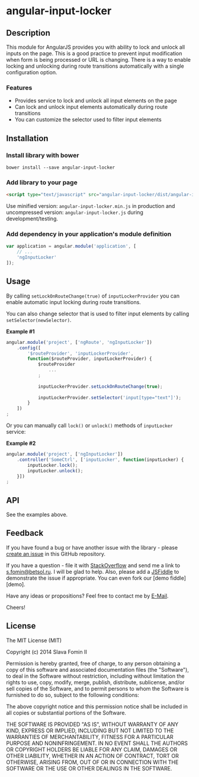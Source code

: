 # angular-input-locker

## Description

This module for AngularJS provides you with ability to lock and unlock all inputs on the page.
This is a good practice to prevent input modification when form is being processed or URL is changing.
There is a way to enable locking and unlocking during route transitions automatically with a single configuration option.

### Features

- Provides service to lock and unlock all input elements on the page
- Can lock and unlock input elements automatically during route transitions
- You can customize the selector used to filter input elements

## Installation

### Install library with bower

`bower install --save angular-input-locker`

### Add library to your page

``` html
<script type="text/javascript" src="angular-input-locker/dist/angular-input-locker.js"></script>
```

Use minified version: `angular-input-locker.min.js` in production
and uncompressed version: `angular-input-locker.js` during development/testing.

### Add dependency in your application's module definition

``` javascript
var application = angular.module('application', [
    // ...
    'ngInputLocker'
]);
```

## Usage

By calling `setLockOnRouteChange(true)` of `inputLockerProvider` you can enable automatic input locking during route transitions.

You can also change selector that is used to filter input elements by calling `setSelector(newSelector)`.

**Example #1**

```javascript
angular.module('project', ['ngRoute', 'ngInputLocker'])
    .config([
        '$routeProvider', 'inputLockerProvider',
        function($routeProvider, inputLockerProvider) {
            $routeProvider
                ...
            ;
            
            inputLockerProvider.setLockOnRouteChange(true);
            
            inputLockerProvider.setSelector('input[type="text"]');
        }
    ])
;
```

Or you can manually call `lock()` or `unlock()` methods of `inputLocker` service:

**Example #2**

```javascript
angular.module('project', ['ngInputLocker'])
    .controller('SomeCtrl', ['inputLocker', function(inputLocker) {
        inputLocker.lock();
        inputLocker.unlock();
    }])
;
```

## API

See the examples above.

## Feedback

If you have found a bug or have another issue with the library - please [create an issue][new-issue]
in this GitHub repository.

If you have a question - file it with [StackOverflow][so-ask] and send me a
link to [s.fomin@betsol.ru][email]. I will be glad to help.
Also, please add a [JSFiddle][jsfiddle] to demonstrate the issue if appropriate.
You can even fork our [demo fiddle][demo].

Have any ideas or propositions? Feel free to contact me by [E-Mail][email].

Cheers!

## License

The MIT License (MIT)

Copyright (c) 2014 Slava Fomin II

Permission is hereby granted, free of charge, to any person obtaining a copy
of this software and associated documentation files (the "Software"), to deal
in the Software without restriction, including without limitation the rights
to use, copy, modify, merge, publish, distribute, sublicense, and/or sell
copies of the Software, and to permit persons to whom the Software is
furnished to do so, subject to the following conditions:

The above copyright notice and this permission notice shall be included in
all copies or substantial portions of the Software.

THE SOFTWARE IS PROVIDED "AS IS", WITHOUT WARRANTY OF ANY KIND, EXPRESS OR
IMPLIED, INCLUDING BUT NOT LIMITED TO THE WARRANTIES OF MERCHANTABILITY,
FITNESS FOR A PARTICULAR PURPOSE AND NONINFRINGEMENT. IN NO EVENT SHALL THE
AUTHORS OR COPYRIGHT HOLDERS BE LIABLE FOR ANY CLAIM, DAMAGES OR OTHER
LIABILITY, WHETHER IN AN ACTION OF CONTRACT, TORT OR OTHERWISE, ARISING FROM,
OUT OF OR IN CONNECTION WITH THE SOFTWARE OR THE USE OR OTHER DEALINGS IN
THE SOFTWARE.

[so-ask]: http://stackoverflow.com/questions/ask?tags=angularjs,javascript
[email]: mailto:s.fomin@betsol.ru
[jsfiddle]: http://jsfiddle.net/
[new-issue]: issues/new
